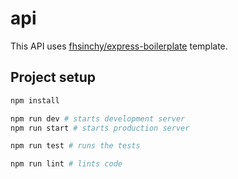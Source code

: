 # api

This API uses [fhsinchy/express-boilerplate](https://github.com/fhsinchy/express-boilerplate) template.

## Project setup

```bash
npm install
```

```bash
npm run dev # starts development server
npm run start # starts production server

npm run test # runs the tests

npm run lint # lints code
```
